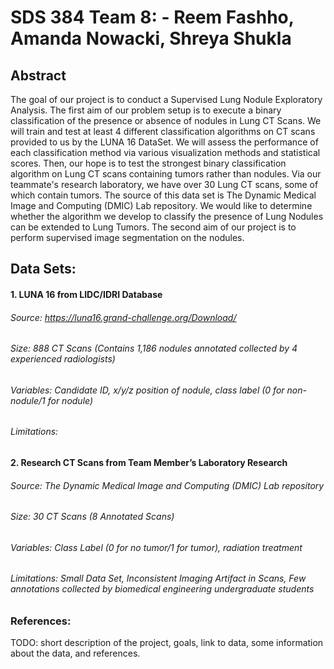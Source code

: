 # SDS 384 Team 8:  - Reem Fashho, Amanda Nowacki, Shreya Shukla 

## Abstract
The goal of our project is to conduct a Supervised Lung Nodule Exploratory Analysis. 
The first aim of our problem setup is to execute a binary classification of the presence or absence of nodules in Lung CT Scans. We will train and test at least 4 different classification algorithms on CT scans provided to us by the LUNA 16 DataSet. We will assess the performance of each classification method via various visualization methods and statistical scores. Then, our hope is to test the strongest binary classification algorithm on Lung CT scans containing tumors rather than nodules. Via our teammate's research laboratory, we have over 30 Lung CT scans, some of which contain tumors. The source of this data set is The Dynamic Medical Image and Computing (DMIC) Lab repository. We would like to determine whether the algorithm we develop to classify the presence of Lung Nodules can be extended to Lung Tumors. The second aim of our project is to perform supervised image segmentation on the nodules.  


## Data Sets: 
#### 1. LUNA 16 from LIDC/IDRI Database
###### Source: https://luna16.grand-challenge.org/Download/
###### Size: 888 CT Scans (Contains 1,186 nodules annotated collected by 4 experienced radiologists)
###### Variables: Candidate ID, x/y/z position of nodule, class label (0 for non-nodule/1 for nodule)
###### Limitations: 


#### 2. Research CT Scans from Team Member’s Laboratory Research 

###### Source: The Dynamic Medical Image and Computing (DMIC) Lab repository
###### Size: 30 CT Scans (8 Annotated Scans)
###### Variables: Class Label (0 for no tumor/1 for tumor), radiation treatment
###### Limitations: Small Data Set, Inconsistent Imaging Artifact in Scans, Few annotations collected by biomedical engineering undergraduate students

### References: 



TODO: short description of the project, goals, link to data, some information about the data, and references.
